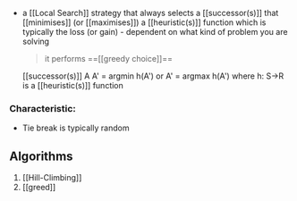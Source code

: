 - a [[Local Search]] strategy that always selects a [[successor(s)]] that [[minimises]] (or [[maximises]]) a [[heuristic(s)]] function which is typically the loss (or gain) - dependent on what kind of problem you are solving
	>it performs ==[[greedy choice]]==

	[[successor(s)]] A
	A' = argmin h(A') or A' = argmax h(A')
	where h: S→R is a [[heuristic(s)]] function

### Characteristic:
- Tie break is typically random

## Algorithms
1. [[Hill-Climbing]]
2. [[greed]]